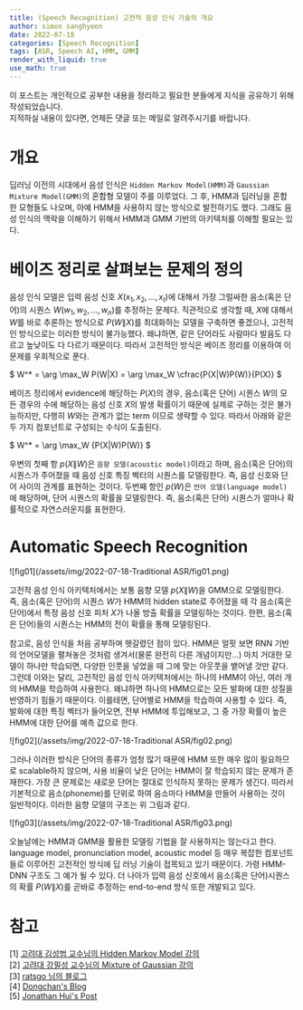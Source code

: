 ```yaml
---
title: (Speech Recognition) 고전적 음성 인식 기술의 개요
author: simon sanghyeon
date: 2022-07-18
categories: [Speech Recognition]
tags: [ASR, Speech AI, HMM, GMM]
render_with_liquid: true
use_math: true
---
```

이 포스트는 개인적으로 공부한 내용을 정리하고 필요한 분들에게 지식을 공유하기 위해 작성되었습니다.<br>
지적하실 내용이 있다면, 언제든 댓글 또는 메일로 알려주시기를 바랍니다.

# 개요

딥러닝 이전의 시대에서 음성 인식은 `Hidden Markov Model(HMM)`과 `Gaussian Mixture Model(GMM)`의 혼합형 모델이 주를 이루었다. 그 후, HMM과 딥러닝을 혼합한 모형들도 나오며, 아예 HMM을 사용하지 않는 방식으로 발전하기도 했다. 그래도 음성 인식의 맥락을 이해하기 위해서 HMM과 GMM 기반의 아키텍처를 이해할 필요는 있다.

# 베이즈 정리로 살펴보는 문제의 정의

음성 인식 모델은 입력 음성 신호 $X(x_1, x_2, …, x_t)$에 대해서 가장 그럴싸한 음소(혹은 단어)의 시퀀스 $W(w_1, w_2, …, w_n)$를 추정하는 문제다.
직관적으로 생각할 때, $X$에 대해서 $W$를 바로 추론하는 방식으로 $P(W\|X)$를 최대화하는 모델을 구축하면 좋겠으나, 고전적인 방식으로는 이러한 방식이 불가능했다.
왜냐하면, 같은 단어라도 사람마다 발음도 다르고 높낮이도 다 다르기 때문이다.
따라서 고전적인 방식은 베이즈 정리를 이용하여 이 문제를 우회적으로 푼다.

$ W^* = \arg \max_W P(W\|X) = \arg \max_W \cfrac{P(X\|W)P(W)}{P(X)} $

베이즈 정리에서 evidence에 해당하는 $P(X)$의 경우, 음소(혹은 단어) 시퀀스 $W$의 모든 경우의 수에 해당하는 음성 신호 $X$의 발생 확률이기 때문에 실제로 구하는 것은 불가능하지만, 다행히 $W$와는 관계가 없는 term 이므로 생략할 수 있다. 따라서 아래와 같은 두 가지 컴포넌트로 구성되는 수식이 도출된다.

$ W^* = \arg \max_W {P(X\|W)P(W)} $

우변의 첫째 항 $p(X\|W)$은 `음향 모델(acoustic model)`이라고 하며, 음소(혹은 단어)의 시퀀스가 주어졌을 때 음성 신호 특징 벡터의 시퀀스를 모델링한다. 즉, 음성 신호와 단어 사이의 관계를 표현하는 것이다. 두번째 항인 $p(W)$은 `언어 모델(language model)`에 해당하며, 단어 시퀀스의 확률을 모델링한다. 즉, 음소(혹은 단어) 시퀀스가 얼마나 확률적으로 자연스러운지를 표현한다.

# Automatic Speech Recognition

![fig01](/assets/img/2022-07-18-Traditional ASR/fig01.png)

고전적 음성 인식 아키텍처에서는 보통 음향 모델 $p(X\|W)$을 GMM으로 모델링한다. 즉, 음소(혹은 단어)의 시퀀스 $W$가 HMM의 hidden state로 주어졌을 때 각 음소(혹은 단어)에서 특정 음성 신호 피처 $X$가 나올 방출 확률을 모델링하는 것이다. 한편, 음소(혹은 단어)들의 시퀀스는 HMM의 전이 확률을 통해 모델링된다.

참고로, 음성 인식을 처음 공부하며 헷갈렸던 점이 있다. HMM은 얼핏 보면 RNN 기반의 언어모델을 펼쳐놓은 것처럼 생겨서(물론 완전히 다른 개념이지만…) 마치 거대한 모델이 하나만 학습되면, 다양한 인풋을 넣었을 때 그에 맞는 아웃풋을 뱉어낼 것만 같다. 그런데 이와는 달리, 고전적인 음성 인식 아키텍처에서는 하나의 HMM이 아닌, 여러 개의 HMM을 학습하여 사용한다. 왜냐하면 하나의 HMM으로는 모든 발화에 대한 성질을 반영하기 힘들기 때문이다. 이를테면, 단어별로 HMM을 학습하여 사용할 수 있다. 즉, 발화에 대한 특징 벡터가 들어오면, 전부 HMM에 투입해보고, 그 중 가장 확률이 높은 HMM에 대한 단어를 예측 값으로 한다.

![fig02](/assets/img/2022-07-18-Traditional ASR/fig02.png)

그러나 이러한 방식은 단어의 종류가 엄청 많기 때문에 HMM 또한 매우 많이 필요하므로 scalable하지 않으며, 사용 비율이 낮은 단어는 HMM이 잘 학습되지 않는 문제가 존재한다. 가장 큰 문제로는 새로운 단어는 절대로 인식하지 못하는 문제가 생긴다. 따라서 기본적으로 음소(phoneme)를 단위로 하여 음소마다 HMM을 만들어 사용하는 것이 일반적이다. 이러한 음향 모델의 구조는 위 그림과 같다.

![fig03](/assets/img/2022-07-18-Traditional ASR/fig03.png)

오늘날에는 HMM과 GMM을 활용한 모델링 기법을 잘 사용하지는 않는다고 한다.
language model, pronunciation model, acoustic model 등 매우 복잡한 컴포넌트들로 이루어진 고전적인 방식에 딥 러닝 기술이 접목되고 있기 때문이다.
가령 HMM-DNN 구조도 그 예가 될 수 있다. 더 나아가 입력 음성 신호에서 음소(혹은 단어)시퀀스의 확률 $P(W\|X)$를 곧바로 추정하는 end-to-end 방식 또한 개발되고 있다.

# 참고

[1] [고려대 김성범 교수님의 Hidden Markov Model 강의](https://www.youtube.com/watch?v=HB9Nb0odPRs&t=1300s)<br>
[2] [고려대 강필성 교수님의 Mixture of Gaussian 강의](https://www.youtube.com/watch?v=kKZM8bxwQbA)<br>
[3] [ratsgo 님의 블로그](https://ratsgo.github.io/speechbook/)<br>
[4] [Dongchan's Blog](https://dongchans.github.io/2019/115/)<br>
[5] [Jonathan Hui's Post](https://jonathan-hui.medium.com/speech-recognition-gmm-hmm-8bb5eff8b196)
